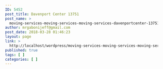 ```yaml
---
ID: 5452
post_title: Davenport Center 13751
post_name: >
  moving-services-moving-services-moving-services-davenportcenter-13751
author: mrgabonijeff@gmail.com
post_date: 2018-03-28 01:46:23
layout: page
link: >
  http://localhost/wordpress/moving-services-moving-services-moving-services-davenportcenter-13751/
published: true
tags: [ ]
categories: [ ]
---
```

